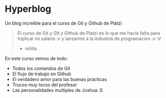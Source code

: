# Hyperblog

Un blog increible para el curso de Git y Github de Platzi
> El curso de Git  y Git y Github de Platzi es lo que me hacia falta para triplicar mi salario :v y lanzarme a la industria de programacion :v :V
> - niñita

En este curso vemos de todo:
* Todos los comandos de Git
* El flujo de trabajo en Github
* El verdadero amor para las buenas prácticas
* Trucos muy locos del profesor
* Las personalidades multiples de Joshua :S

